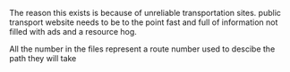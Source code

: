 The reason this exists is because of unreliable transportation sites.
public transport website needs to be to the point fast and full of information not filled with ads and a resource hog.


















All the number in the files represent a route number used to descibe the path they will take
